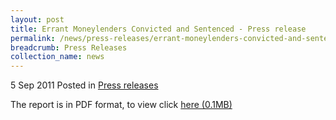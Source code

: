 ```yaml
---
layout: post
title: Errant Moneylenders Convicted and Sentenced - Press release
permalink: /news/press-releases/errant-moneylenders-convicted-and-sentenced-press-release
breadcrumb: Press Releases
collection_name: news
---
```



5 Sep 2011 Posted in [Press releases](/news/press-releases)


The report is in PDF format, to view click [here (0.1MB)](/files/news/press-releases/2011/09/linkclickd07d.pdf)
